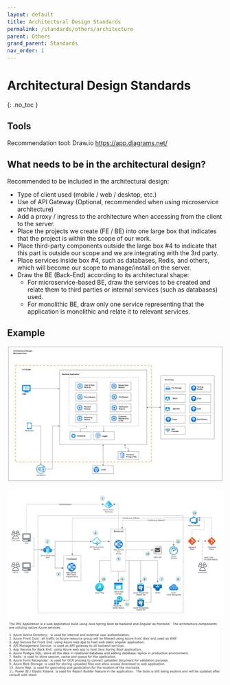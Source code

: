 ```yaml
---
layout: default
title: Architectural Design Standards
permalink: /standards/others/architecture
parent: Others
grand_parent: Standards
nav_order: 1
---
```


# Architectural Design Standards
{: .no_toc }

## Tools

Recommendation tool: Draw.io https://app.diagrams.net/

## What needs to be in the architectural design?

Recommended to be included in the architectural design:

- Type of client used (mobile / web / desktop, etc.)
- Use of API Gateway (Optional, recommended when using microservice architecture)
- Add a proxy / ingress to the architecture when accessing from the client to the server.
- Place the projects we create (FE / BE) into one large box that indicates that the project is within the scope of our work.
- Place third-party components outside the large box #4 to indicate that this part is outside our scope and we are integrating with the 3rd party.
- Place services inside box #4, such as databases, Redis, and others, which will become our scope to manage/install on the server.
- Draw the BE (Back-End) according to its architectural shape:
  - For microservice-based BE, draw the services to be created and relate them to third parties or internal services (such as databases) used.
  - For monolithic BE, draw only one service representing that the application is monolithic and relate it to relevant services.

## Example

![image](https://github.com/PT-Akar-Inti-Teknologi/ait_development_standard_assets/blob/main/Architecture/2.jpg?raw=true)

![image](https://github.com/PT-Akar-Inti-Teknologi/ait_development_standard_assets/blob/main/Architecture/1.jpg?raw=true)